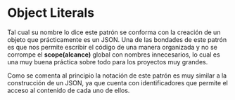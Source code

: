 # Object Literals

Tal cual su nombre lo dice este patrón se conforma con la creación de un objeto que prácticamente es un JSON. Una de las bondades de este patrón es que nos permite escribir el código de una manera organizada y no se corrompe el **scope(alcance)** global con nombres innecesarios, lo cual es una muy buena práctica sobre todo para los proyectos muy grandes.

Como se comenta al principio la notación de este patrón es muy similar a la construcción de un JSON, ya que cuenta con identificadores que permite el acceso al contenido de cada uno de ellos.
